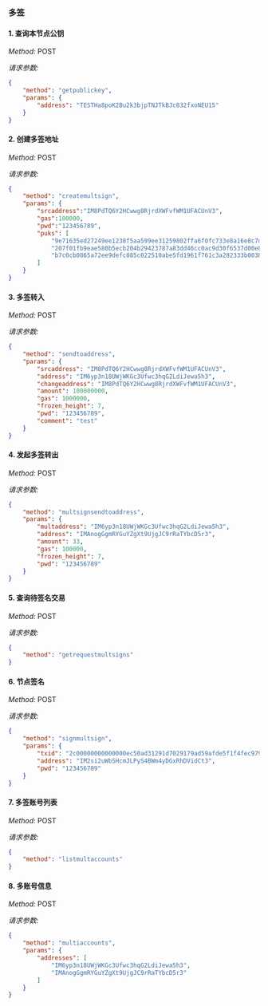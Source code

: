 ### 多签

#### 1. 查询本节点公钥

*Method:* POST

*请求参数:*
```json
{
    "method": "getpublickey",
    "params": {
        "address": "TESTHa8poK2Bu2k3bjpTNJTkBJc832fxoNEU15"
    }
}
```

#### 2. 创建多签地址

*Method:* POST

*请求参数:*
```json
{
    "method": "createmultsign",
    "params": {
        "srcaddress":"IM8PdTQ6Y2HCwwg8RjrdXWFvfWM1UFACUnV3",
        "gas":100000,
        "pwd":"123456789",
        "puks": [
            "9e71635ed27249ee1238f5aa599ee31259802ffa6f0fc733e8a16e8c7d5a1ba7",
            "207f01fb9eae580b5ecb204b29423787a83dd46cc0ac9d30f6537d00e8edccff",
            "b7c0cb0865a72ee9defc085c022510abe5fd1961f761c3a282333b0038a2cda2"
        ]
    }
}
```

#### 3. 多签转入

*Method:* POST

*请求参数:*
```json
{
    "method": "sendtoaddress",
    "params": {
        "srcaddress": "IM8PdTQ6Y2HCwwg8RjrdXWFvfWM1UFACUnV3",
        "address": "IM6yp3n18UWjWKGc3Ufwc3hqG2LdiJewa5h3",
        "changeaddress": "IM8PdTQ6Y2HCwwg8RjrdXWFvfWM1UFACUnV3",
        "amount": 100000000,
        "gas": 1000000,
        "frozen_height": 7,
        "pwd": "123456789",
        "comment": "test"
    }
}
```

#### 4. 发起多签转出

*Method:* POST

*请求参数:*
```json
{
    "method": "multsignsendtoaddress",
    "params": {
        "multaddress": "IM6yp3n18UWjWKGc3Ufwc3hqG2LdiJewa5h3",
        "address": "IMAnogGgmRYGuYZgXt9UjgJC9rRaTYbcD5r3",
        "amount": 33,
        "gas": 100000,
        "frozen_height": 7,
        "pwd": "123456789"
    }
}
```

#### 5. 查询待签名交易

*Method:* POST

*请求参数:*
```json
{
    "method": "getrequestmultsigns"
}
```

#### 6. 节点签名

*Method:* POST

*请求参数:*
```json
{
    "method": "signmultsign",
    "params": {
        "txid": "2c00000000000000ec50ad31291d7029179ad59afde5f1f4fec979bc24b33ba77666547a83526508",
        "address": "IM2si2uWbSHcmJLPyS4BWm4yDGxRhDVidCt3",
        "pwd": "123456789"
    }
}
```

#### 7. 多签账号列表

*Method:* POST

*请求参数:*
```json
{
    "method": "listmultaccounts"
}
```

#### 8. 多账号信息

*Method:* POST

*请求参数:*
```json
{
    "method": "multiaccounts",
    "params": {
        "addresses": [
            "IM6yp3n18UWjWKGc3Ufwc3hqG2LdiJewa5h3",
            "IMAnogGgmRYGuYZgXt9UjgJC9rRaTYbcD5r3"
        ]
    }
}
```

